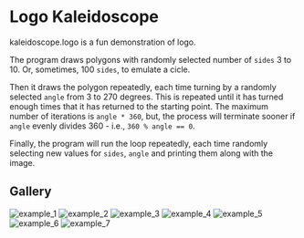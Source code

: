 # Logo Kaleidoscope
kaleidoscope.logo is a fun demonstration of logo.
  
The program draws polygons with randomly selected number of `sides` 3 to 10. Or, sometimes, 100 `sides`, to emulate a cicle.  

Then it draws the polygon repeatedly, each time turning by a randomly selected `angle` from 3 to 270 degrees. This is repeated until it has turned enough times that it has returned to the starting point. The maximum number of iterations is `angle * 360`, but, the process will terminate sooner if `angle` evenly divides 360 - i.e., `360 % angle == 0`.  

Finally, the program will run the loop repeatedly, each time randomly selecting new values for `sides`, `angle` and printing them along with the image.

## Gallery
![example_1](https://github.com/kdelaney-owneriq/public/logo/images/Logo_kaledoscope_100_137.png?raw=true)
![example_2](https://github.com/kdelaney-owneriq/public/logo/images/Logo_kaledoscope_3_134.png?raw=true)
![example_3](https://github.com/kdelaney-owneriq/public/logo/images/Logo_kaledoscope_3_151.png?raw=true)
![example_4](https://github.com/kdelaney-owneriq/public/logo/images/Logo_kaledoscope_4_229.png?raw=true)
![example_5](https://github.com/kdelaney-owneriq/public/logo/images/Logo_kaledoscope_5_118.png?raw=true)
![example_6](https://github.com/kdelaney-owneriq/public/logo/images/Logo_kaledoscope_7_136.png?raw=true)
![example_7](https://github.com/kdelaney-owneriq/master/logo/images/Logo_kaledoscope_9_179.png?raw=true)
